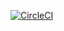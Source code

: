 [![CircleCI](https://dl.circleci.com/status-badge/img/gh/manulc50/ssc-brewery/tree/main.svg?style=svg)](https://dl.circleci.com/status-badge/redirect/gh/manulc50/ssc-brewery/tree/main)